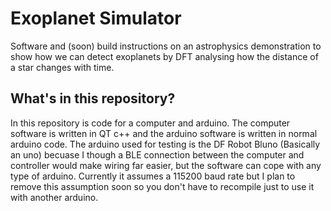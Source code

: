 # Exoplanet Simulator
Software and (soon) build instructions on an astrophysics demonstration to
show how we can detect exoplanets by DFT analysing how the distance of a star changes
with time.

## What's in this repository?
In this repository is code for a computer and arduino. The computer software is written
in QT c++ and the arduino software is written in normal arduino code. The arduino used
for testing is the DF Robot Bluno (Basically an uno) becuase I though a BLE connection
between the computer and controller would make wiring far easier, but the software can
cope with any type of arduino. Currently it assumes a 115200 baud rate but I plan to
remove this assumption soon so you don't have to recompile just to use it with another
arduino.
